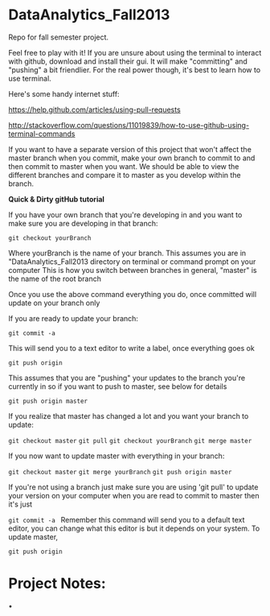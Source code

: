 DataAnalytics_Fall2013
======================

Repo for fall semester project.


Feel free to play with it! If you are unsure about using the terminal to interact with github, download and install their gui.
It will make "committing" and "pushing" a bit friendlier. For the real power though, it's best to learn how to use terminal.

Here's some handy internet stuff:

https://help.github.com/articles/using-pull-requests

http://stackoverflow.com/questions/11019839/how-to-use-github-using-terminal-commands


If you want to have a separate version of this project that won't affect the master branch when you commit, make your own 
branch to commit to and then commit to master when you want. We should be able to view the different branches and compare it
to master as you develop within the branch. 


<b>Quick & Dirty gitHub tutorial </b>


If you have your own branch that you're developing in and you want to make sure you are developing in that branch:

`git checkout yourBranch` 

Where yourBranch is the name of your branch. This assumes you are in "DataAnalytics_Fall2013 directory on terminal or command prompt on your computer
This is how you switch between branches in general, "master" is the name of the root branch

Once you use the above command everything you do, once committed will update on your branch only


If you are ready to update your branch:

`git commit -a`  

This will send you to a text editor to write a label, once everything goes ok

`git push origin` 

This assumes that you are "pushing" your updates to the branch you're currently in
so if you want to push to master, see below for details

`git push origin master`


If you realize that master has changed a lot and you want your branch to update:

`git checkout master`
`git pull`
`git checkout yourBranch`
`git merge master`


If you now want to update master with everything in your branch:

`git checkout master`
`git merge yourBranch`
`git push origin master`

If you're not using a branch just make sure you are using 'git pull' to update your version on your computer
when you are read to commit to master then it's just 

`git commit -a `
Remember this command will send you to a default text editor, you can change what this editor is but it depends on your system.
To update master,

`git push origin`

 





Project Notes:
=============

• 
